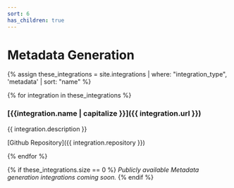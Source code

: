 ```yaml
---
sort: 6
has_children: true
---
```


# Metadata Generation

{% assign these_integrations = site.integrations | where: "integration_type", 'metadata' | sort: "name" %}

{% for integration in these_integrations %}

### [{{integration.name | capitalize }}]({{ integration.url }})

{{ integration.description }}

[Github Repository]({{ integration.repository }})

{% endfor %}

{% if these_integrations.size == 0 %}
_Publicly available Metadata generation integrations coming soon._
{% endif %}